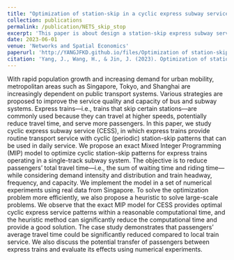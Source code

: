 ```yaml
---
title: "Optimization of station-skip in a cyclic express subway service"
collection: publications
permalink: /publication/NETS_skip_stop
excerpt: 'This paper is about design a station-skip express subway service for urban metro systems.'
date: 2023-06-01
venue: 'Networks and Spatial Economics'
paperurl: 'http://YANGJFKD.github.io/files/Optimization of station-skip in a cyclic express subway service.pdf'
citation: 'Yang, J., Wang, H., & Jin, J. (2023). Optimization of station-skip in a cyclic express subway service. Networks and Spatial Economics, 23(2), 445-468.'
---
```


With rapid population growth and increasing demand for urban mobility, metropolitan areas such as Singapore, Tokyo, and Shanghai are increasingly dependent on public transport systems. Various strategies are proposed to improve the service quality and capacity of bus and subway systems. Express trains—i.e., trains that skip certain stations—are commonly used because they can travel at higher speeds, potentially reduce travel time, and serve more passengers. In this paper, we study cyclic express subway service (CESS), in which express trains provide routine transport service with cyclic (periodic) station-skip patterns that can be used in daily service. We propose an exact Mixed Integer Programming (MIP) model to optimize cyclic station-skip patterns for express trains operating in a single-track subway system. The objective is to reduce passengers’ total travel time—i.e., the sum of waiting time and riding time—while considering demand intensity and distribution and train headway, frequency, and capacity. We implement the model in a set of numerical experiments using real data from Singapore. To solve the optimization problem more efficiently, we also propose a heuristic to solve large-scale problems. We observe that the exact MIP model for CESS provides optimal cyclic express service patterns within a reasonable computational time, and the heuristic method can significantly reduce the computational time and provide a good solution. The case study demonstrates that passengers’ average travel time could be significantly reduced compared to local train service. We also discuss the potential transfer of passengers between express trains and evaluate its effects using numerical experiments.


